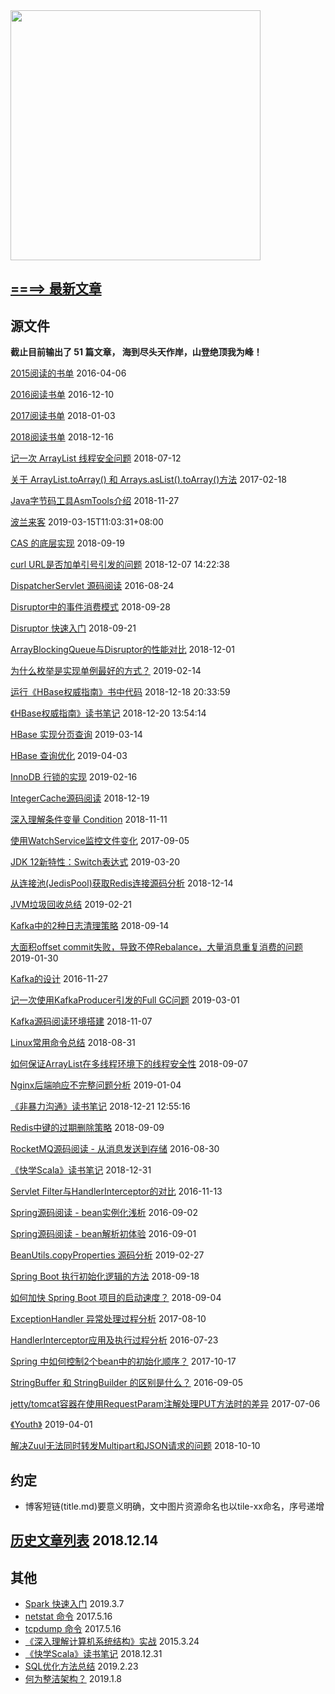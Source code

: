 
<img src="https://github.com/vonzhou/Blog/blob/master/content/images/Wechat.jpeg" height="400" width="400">


##  [====> 最新文章](https://github.com/vonzhou/Blog/issues)







## 源文件



**截止目前输出了 51 篇文章， 海到尽头天作岸，山登绝顶我为峰！**



[2015阅读的书单](content/posts/2015-read-book.md)  2016-04-06


[2016阅读书单](content/posts/2016-read-book.md)  2016-12-10


[2017阅读书单](content/posts/2017-read-book.md)  2018-01-03


[2018阅读书单](content/posts/2018-read-book.md)  2018-12-16


[记一次 ArrayList 线程安全问题](content/posts/arraylist-thread-safe-problem.md)  2018-07-12


[关于 ArrayList.toArray() 和 Arrays.asList().toArray()方法](content/posts/arraylist-toarray.md)  2017-02-18


[Java字节码工具AsmTools介绍](content/posts/asmtools-intro.md)  2018-11-27


[波兰来客](content/posts/bo-lan-lai-ke.md)  2019-03-15T11:03:31+08:00


[CAS 的底层实现](content/posts/cas.md)  2018-09-19


[curl URL是否加单引号引发的问题](content/posts/curl-single-quote.md)  2018-12-07 14:22:38


[DispatcherServlet 源码阅读](content/posts/dispatcherservlet.md)  2016-08-24


[Disruptor中的事件消费模式](content/posts/disruptor-consume-pattern.md)  2018-09-28


[Disruptor 快速入门](content/posts/disruptor-get-started.md)  2018-09-21


[ArrayBlockingQueue与Disruptor的性能对比](content/posts/disruptor-vs-arrayblockingqueue.md)  2018-12-01


[为什么枚举是实现单例最好的方式？](content/posts/enum-singleton.md)  2019-02-14


[运行《HBase权威指南》书中代码](content/posts/hbase-book-code.md)  2018-12-18 20:33:59


[《HBase权威指南》读书笔记](content/posts/hbase-definitive.md)  2018-12-20 13:54:14


[HBase 实现分页查询](content/posts/hbase-page.md)  2019-03-14


[HBase 查询优化](content/posts/hbase-query-optimize.md)  2019-04-03


[InnoDB 行锁的实现](content/posts/innodb-row-lock.md)  2019-02-16


[IntegerCache源码阅读](content/posts/integercache.md)  2018-12-19


[深入理解条件变量 Condition](content/posts/java-condition.md)  2018-11-11


[使用WatchService监控文件变化](content/posts/java-watchservice.md)  2017-09-05


[JDK 12新特性：Switch表达式](content/posts/java12-switch-expression.md)  2019-03-20


[从连接池(JedisPool)获取Redis连接源码分析](content/posts/jedis-pool-get.md)  2018-12-14


[JVM垃圾回收总结](content/posts/jvm-gc-summary.md)  2019-02-21


[Kafka中的2种日志清理策略](content/posts/kafka-cleanup-policy.md)  2018-09-14


[大面积offset commit失败，导致不停Rebalance，大量消息重复消费的问题](content/posts/kafka-consumer-rebalance-jitter.md)  2019-01-30


[Kafka的设计](content/posts/kafka-design.md)  2016-11-27


[记一次使用KafkaProducer引发的Full GC问题](content/posts/kafka-producer-fullgc-story.md)  2019-03-01


[Kafka源码阅读环境搭建](content/posts/kafka-source-begin.md)  2018-11-07


[Linux常用命令总结](content/posts/linux-commands.md)  2018-08-31


[如何保证ArrayList在多线程环境下的线程安全性](content/posts/make-arraylist-thread-safe.md)  2018-09-07


[Nginx后端响应不完整问题分析](content/posts/nginx-temp-file.md)  2019-01-04


[《非暴力沟通》读书笔记](content/posts/nonviolent-communication.md)  2018-12-21 12:55:16


[Redis中键的过期删除策略](content/posts/redis-expire.md)  2018-09-09


[RocketMQ源码阅读 -  从消息发送到存储](content/posts/rocketmq-from-msg-send-to-store.md)  2016-08-30


[《快学Scala》读书笔记](content/posts/scala-impatient.md)  2018-12-31


[Servlet Filter与HandlerInterceptor的对比](content/posts/servlet-filter-vs-handler-interceptor.md)  2016-11-13


[Spring源码阅读 - bean实例化浅析](content/posts/spring-bean-instantiation.md)  2016-09-02


[Spring源码阅读 - bean解析初体验](content/posts/spring-bean-parse.md)  2016-09-01


[BeanUtils.copyProperties 源码分析](content/posts/spring-beanutils-copyproperties.md)  2019-02-27


[Spring Boot 执行初始化逻辑的方法](content/posts/spring-boot-init-methods.md)  2018-09-18


[如何加快 Spring Boot 项目的启动速度？](content/posts/spring-boot-speedup.md)  2018-09-04


[ExceptionHandler 异常处理过程分析](content/posts/spring-exception-handler.md)  2017-08-10


[HandlerInterceptor应用及执行过程分析](content/posts/spring-handler-interceptor.md)  2016-07-23


[Spring 中如何控制2个bean中的初始化顺序？](content/posts/spring-two-bean-init-order-control.md)  2017-10-17


[StringBuffer 和 StringBuilder 的区别是什么？](content/posts/stringbuffer-vs-stringbuilder.md)  2016-09-05


[jetty/tomcat容器在使用RequestParam注解处理PUT方法时的差异](content/posts/tomcat-vs-jetty-put.md)  2017-07-06


[《Youth》](content/posts/youth.md)  2019-04-01


[解决Zuul无法同时转发Multipart和JSON请求的问题](content/posts/zuul-forward-multipart-and-json.md)  2018-10-10


## 约定



* 博客短链(title.md)要意义明确，文中图片资源命名也以tile-xx命名，序号递增



##  [历史文章列表](https://github.com/vonzhou/Blog/blob/master/Contents/Other/history-blogs.md)  2018.12.14


## 其他

* [Spark 快速入门](https://github.com/vonzhou/learning-spark/tree/master/blogs/hello)  2019.3.7
* [netstat 命令](https://github.com/vonzhou/Blog/tree/master/Contents/Linux/netstat)  2017.5.16
* [tcpdump 命令](https://github.com/vonzhou/Blog/tree/master/Contents/Linux/tcpdump)  2017.5.16
* [《深入理解计算机系统结构》实战](https://github.com/vonzhou/CSAPP)   2015.3.24
* [《快学Scala》读书笔记](https://github.com/vonzhou/ScalaImpatient#%E5%BF%AB%E5%AD%A6scala%E8%AF%BB%E4%B9%A6%E7%AC%94%E8%AE%B0)  2018.12.31
* [SQL优化方法总结](https://github.com/vonzhou/Blog/blob/master/Contents/Database/sql-optimization) 2019.2.23
* [何为整洁架构？](https://github.com/vonzhou/Blog/blob/master/Contents/Reading/cleanarch/clean-arch.md) 2019.1.8
